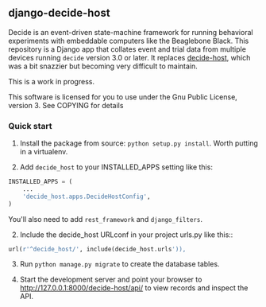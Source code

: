 
## django-decide-host

Decide is an event-driven state-machine framework for running behavioral experiments with embeddable computers like the Beaglebone Black. This repository is a Django app that collates event and trial data from multiple devices  running `decide` version 3.0 or later. It replaces [decide-host](https://github.com/melizalab/decide-host), which was a bit snazzier but becoming very difficult to maintain.

This is a work in progress.

This software is licensed for you to use under the Gnu Public License, version 3. See COPYING for details

### Quick start

1. Install the package from source: `python setup.py install`. Worth putting in a virtualenv.

1. Add `decide_host` to your INSTALLED_APPS setting like this:

```python
INSTALLED_APPS = (
    ...
    'decide_host.apps.DecideHostConfig',
)
```

You'll also need to add `rest_framework` and `django_filters`.

2. Include the decide_host URLconf in your project urls.py like this::

```python
url(r'^decide_host/', include(decide_host.urls')),
```

3. Run `python manage.py migrate` to create the database tables.

4. Start the development server and point your browser to http://127.0.0.1:8000/decide-host/api/
   to view records and inspect the API.
